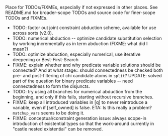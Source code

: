 Place for TODOs/FIXMEs, especially if not expressed in other places. See README.md for broader-scope TODOs and source code for finer-scope TODOs and FIXMEs.

* TODO: factor out joint constraint abduction scheme, available for use across sorts (v2.0).
* TODO: numerical abduction -- optimize candidate substitution selection by working incrementally as in term abduction (FIXME: what did I mean?)
* TODO: optimize abduction, especially numerical, use iterative deepening or Best-First-Search
* FIXME: explain whether and why predicate variable solutions should be connected? And at what stage:: should connectedness be checked both pre- and post-filtering of chi candidate atoms in `split`? UPDATE: solved part of the question for binary predicate variables -- need connectedness to form the disjuncts.
* TODO: try using all branches for numerical abduction from the beginning, and only if this fails, starting without recursive branches.
* FIXME: keep all introduced variables in [q] to never reintroduce a variable, even if [self_owned] is false. ETA: Is this really a problem? `matchup_vars` seems to be doing it.
* FIXME: conceptual/constraint generation issue: always scope-in introduction of existential types so that the work-around currently in "castle nested existential" can be removed.
